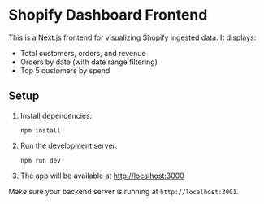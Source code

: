 # Shopify Dashboard Frontend

This is a Next.js frontend for visualizing Shopify ingested data. It displays:
- Total customers, orders, and revenue
- Orders by date (with date range filtering)
- Top 5 customers by spend

## Setup

1. Install dependencies:
   ```
   npm install
   ```
2. Run the development server:
   ```
   npm run dev
   ```
3. The app will be available at [http://localhost:3000](http://localhost:3000)

Make sure your backend server is running at `http://localhost:3001`.

